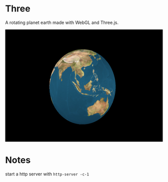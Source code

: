 # Three

A rotating planet earth made with WebGL and Three.js.

<img src="https://github.com/Yiyun-Liang/Three/blob/master/images/screenshot.png" width="640" height="360" />

# Notes

start a http server with ```http-server -c-1```
